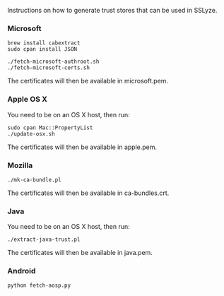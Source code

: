 Instructions on how to generate trust stores that can be used in SSLyze.

### Microsoft

    brew install cabextract
    sudo cpan install JSON

    ./fetch-microsoft-authroot.sh
    ./fetch-microsoft-certs.sh

The certificates will then be available in microsoft.pem.

### Apple OS X

You need to be on an OS X host, then run:

    sudo cpan Mac::PropertyList
    ./update-osx.sh

The certificates will then be available in apple.pem.

### Mozilla

    ./mk-ca-bundle.pl

The certificates will then be available in ca-bundles.crt.

### Java

You need to be on an OS X host, then run:

    ./extract-java-trust.pl

The certificates will then be available in java.pem.

### Android

    python fetch-aosp.py
